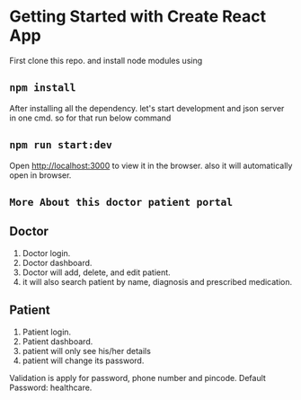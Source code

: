 # Getting Started with Create React App

First clone this repo. and install node modules using

## `npm install`

After installing all the dependency. let's start development and json server in one cmd. so for that run below command

## `npm run start:dev`

Open [http://localhost:3000](http://localhost:3000) to view it in the browser. also it will automatically open in browser.

## `More About this doctor patient portal`

## Doctor

1. Doctor login.
2. Doctor dashboard.
3. Doctor will add, delete, and edit patient.
4. it will also search patient by name, diagnosis and prescribed medication.

## Patient

1. Patient login.
2. Patient dashboard.
3. patient will only see his/her details
4. patient will change its password.

Validation is apply for password, phone number and pincode.
Default Password: healthcare.
